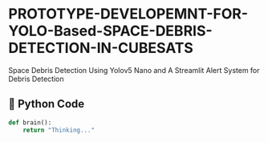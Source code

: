 # PROTOTYPE-DEVELOPEMNT-FOR-YOLO-Based-SPACE-DEBRIS-DETECTION-IN-CUBESATS
Space Debris Detection Using Yolov5 Nano and A Streamlit Alert System for Debris Detection

## 🧠 Python Code
```python
def brain():
    return "Thinking..."
